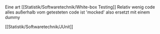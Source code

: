 Eine art [[Statistik/Softwaretechnik/White-box Testing]] 
Relativ wenig code 
alles außerhalb vom getesteten code ist 'mocked'
also ersetzt mit einem dummy

[[Statistik/Softwaretechnik/JUnit]]

